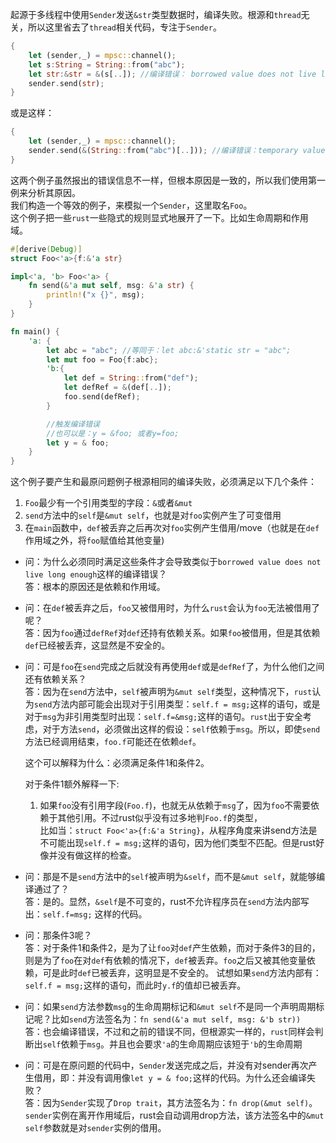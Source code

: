 起源于多线程中使用`Sender`发送`&str`类型数据时，编译失败。根源和`thread`无关，所以这里省去了`thread`相关代码，专注于`Sender`。
```rust
{
    let (sender,_) = mpsc::channel();
    let s:String = String::from("abc");
    let str:&str = &(s[..]); //编译错误： borrowed value does not live long enough
    sender.send(str);
}
```
或是这样：
```rust
{
    let (sender,_) = mpsc::channel();
    sender.send(&(String::from("abc")[..])); //编译错误：temporary value dropped while borrowed
}
```

这两个例子虽然报出的错误信息不一样，但根本原因是一致的，所以我们使用第一例来分析其原因。  
我们构造一个等效的例子，来模拟一个`Sender`，这里取名`Foo`。  
这个例子把一些`rust`一些隐式的规则显式地展开了一下。比如生命周期和作用域。  

```rust
#[derive(Debug)]
struct Foo<'a>{f:&'a str}

impl<'a, 'b> Foo<'a> {
    fn send(&'a mut self, msg: &'a str) {
        println!("x {}", msg);
    }
}

fn main() {
    'a: {
        let abc = "abc"; //等同于：let abc:&'static str = "abc";
        let mut foo = Foo{f:abc};
        'b:{
            let def = String::from("def");
            let defRef = &(def[..]);
            foo.send(defRef);
        }

        //触发编译错误
        //也可以是：y = &foo; 或者y=foo;
        let y = & foo;
    }
}
```

这个例子要产生和最原问题例子根源相同的编译失败，必须满足以下几个条件：
1. `Foo`最少有一个引用类型的字段：`&`或者`&mut`
2. `send`方法中的`self`是`&mut self`，也就是对`foo`实例产生了可变借用
3. 在`main`函数中，`def`被丢弃之后再次对`foo`实例产生借用/move（也就是在`def`作用域之外，将`foo`赋值给其他变量)

- 问：为什么必须同时满足这些条件才会导致类似于`borrowed value does not live long enough`这样的编译错误？   
    答：根本的原因还是依赖和作用域。  

- 问：在`def`被丢弃之后，`foo`又被借用时，为什么`rust`会认为`foo`无法被借用了呢？  
    答：因为`foo`通过`defRef`对`def`还持有依赖关系。如果`foo`被借用，但是其依赖`def`已经被丢弃，这显然是不安全的。

- 问：可是`foo`在`send`完成之后就没有再使用`def`或是`defRef`了，为什么他们之间还有依赖关系？  
    答：因为在`send`方法中，`self`被声明为`&mut self`类型，这种情况下，`rust`认为`send`方法内部可能会出现对于引用类型：`self.f = msg;`这样的语句，或是对于`msg`为非引用类型时出现：`self.f=&msg;`这样的语句。`rust`出于安全考虑，对于方法`send`，必须做出这样的假设：`self`依赖于`msg`。所以，即使`send`方法已经调用结束，`foo.f`可能还在依赖`def`。

    这个可以解释为什么：必须满足条件1和条件2。  

    对于条件1额外解释一下:
    1. 如果`foo`没有引用字段(`Foo.f`)，也就无从依赖于`msg`了，因为`foo`不需要依赖于其他引用。不过rust似乎没有过多地判`Foo.f`的类型，  
    比如当：`struct Foo<'a>{f:&'a String}`，从程序角度来讲send方法是不可能出现`self.f = msg;`这样的语句，因为他们类型不匹配。但是rust好像并没有做这样的检查。  

- 问：那是不是`send`方法中的`self`被声明为`&self`，而不是`&mut self`，就能够编译通过了？   
    答：是的。显然，`&self`是不可变的，rust不允许程序员在`send`方法内部写出：`self.f=msg;` 这样的代码。   

- 问：那条件3呢？      
    答：对于条件1和条件2，是为了让`foo`对`def`产生依赖，而对于条件3的目的，则是为了`foo`在对`def`有依赖的情况下，`def`被丢弃。`foo`之后又被其他变量依赖，可是此时`def`已被丢弃，这明显是不安全的。
        试想如果`send`方法内部有：`self.f = msg;`这样的语句，而此时`y.f`的值却已被丢弃。

- 问：如果`send`方法参数`msg`的生命周期标记和`&mut self`不是同一个声明周期标记呢？比如`send`方法签名为：`fn send(&'a mut self, msg: &'b str))`   
    答：也会编译错误，不过和之前的错误不同，但根源实一样的，`rust`同样会判断出`self`依赖于`msg`。并且也会要求`'a`的生命周期应该短于`'b`的生命周期

- 问：可是在原问题的代码中，`Sender`发送完成之后，并没有对sender再次产生借用，即：并没有调用像`let y = & foo;`这样的代码。为什么还会编译失败？   
    答：因为`Sender`实现了`Drop trait`，其方法签名为：`fn drop(&mut self)`。`sender`实例在离开作用域后，rust会自动调用drop方法，该方法签名中的`&mut self`参数就是对`sender`实例的借用。
